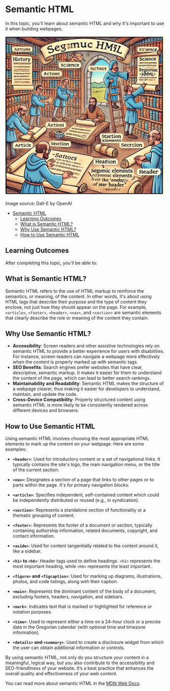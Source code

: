 # Semantic HTML

In this topic, you'll learn about semantic HTML and why it's important to use it when building webpages.

![Semantiline HTML](Semantic-HTML.webp)

Image source: Dall-E by OpenAI

- [Semantic HTML](#semantic-html)
  - [Learning Outcomes](#learning-outcomes)
  - [What is Semantic HTML?](#what-is-semantic-html)
  - [Why Use Semantic HTML?](#why-use-semantic-html)
  - [How to Use Semantic HTML](#how-to-use-semantic-html)

## Learning Outcomes

After completing this topic, you'll be able to:

## What is Semantic HTML?

Semantic HTML refers to the use of HTML markup to reinforce the semantics, or meaning, of the content. In other words, it's about using HTML tags that describe their purpose and the type of content they enclose, not just how they should appear on the page. For example, `<article>`, `<footer>`, `<header>`, `<nav>`, and `<section>` are semantic elements that clearly describe the role or meaning of the content they contain.

## Why Use Semantic HTML?

- **Accessibility**: Screen readers and other assistive technologies rely on semantic HTML to provide a better experience for users with disabilities. For instance, screen readers can navigate a webpage more effectively when the content is properly marked up with semantic tags.
- **SEO Benefits**: Search engines prefer websites that have clear, descriptive, semantic markup. It makes it easier for them to understand the content of the page, which can lead to better search rankings.
- **Maintainability and Readability**: Semantic HTML makes the structure of a webpage clearer, thus making it easier for developers to understand, maintain, and update the code.
- **Cross-Device Compatibility**: Properly structured content using semantic HTML is more likely to be consistently rendered across different devices and browsers.

## How to Use Semantic HTML

Using semantic HTML involves choosing the most appropriate HTML elements to mark up the content on your webpage. Here are some examples:

- **`<header>`**: Used for introductory content or a set of navigational links. It typically contains the site's logo, the main navigation menu, or the title of the current section.

- **`<nav>`**: Designates a section of a page that links to other pages or to parts within the page. It's for primary navigation blocks.

- **`<article>`**: Specifies independent, self-contained content which could be independently distributed or reused (e.g., in syndication).

- **`<section>`**: Represents a standalone section of functionality or a thematic grouping of content.

- **`<footer>`**: Represents the footer of a document or section, typically containing authorship information, related documents, copyright, and contact information.

- **`<aside>`**: Used for content tangentially related to the content around it, like a sidebar.

- **`<h1>` to `<h6>`**: Header tags used to define headings. `<h1>` represents the most important heading, while `<h6>` represents the least important.

- **`<figure>` and `<figcaption>`**: Used for marking up diagrams, illustrations, photos, and code listings, along with their caption.

- **`<main>`**: Represents the dominant content of the body of a document, excluding footers, headers, navigation, and sidebars.

- **`<mark>`**: Indicates text that is marked or highlighted for reference or notation purposes.

- **`<time>`**: Used to represent either a time on a 24-hour clock or a precise date in the Gregorian calendar (with optional time and timezone information).

- **`<details>` and `<summary>`**: Used to create a disclosure widget from which the user can obtain additional information or controls.

By using semantic HTML, not only do you structure your content in a meaningful, logical way, but you also contribute to the accessibility and SEO-friendliness of your website. It’s a best practice that enhances the overall quality and effectiveness of your web content.

You can read more about semantic HTML in the [MDN Web Docs](https://developer.mozilla.org/en-US/docs/Glossary/Semantics).
